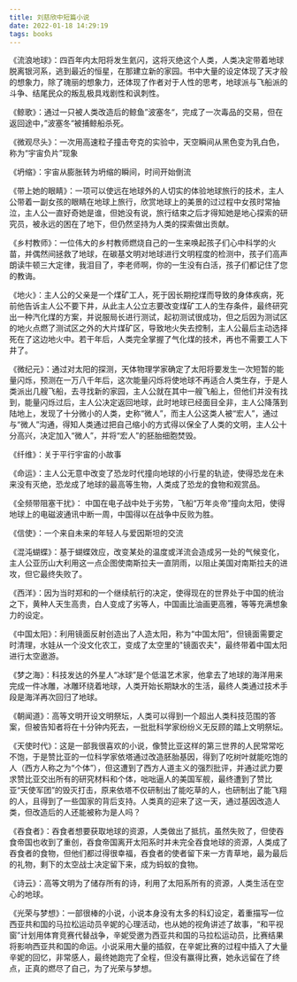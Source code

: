 ```yaml
---
title: 刘慈欣中短篇小说
date: 2022-01-18 14:29:19
tags: books
---
```

《流浪地球》：四百年内太阳将发生氦闪，这将灭绝这个人类，人类决定带着地球脱离银河系，逃到最近的恒星，在那建立新的家园。书中大量的设定体现了天才般的想象力，除了瑰丽的想象力，还体现了作者对于人性的思考，地球派与飞船派的斗争、结尾民众的叛乱极具戏剧性和讽刺性。

《鲸歌》：通过一只被人类改造后的鲸鱼”波塞冬“，完成了一次毒品的交易，但在返回途中，”波塞冬“被捕鲸船杀死。

《微观尽头》：一次用高速粒子撞击夸克的实验中，天空瞬间从黑色变为乳白色，称为“宇宙负片”现象

《坍缩》：宇宙从膨胀转为坍缩的瞬间，时间开始倒流

<!-- more -->

《带上她的眼睛》：一项可以使远在地球外的人切实的体验地球旅行的技术，主人公带着一副女孩的眼睛在地球上旅行，欣赏地球上的美景的过过程中女孩时常抽泣，主人公一直好奇她是谁，但她没有说，旅行结束之后才得知她是地心探索的研究员，被永远的困在了地下，但仍然坚持为人类的探索做出贡献。

《乡村教师》：一位伟大的乡村教师燃烧自己的一生来唤起孩子们心中科学的火苗，并偶然间拯救了地球，在碳基文明对地球进行文明程度的检测中，孩子们高声朗读牛顿三大定律，我泪目了，李老师啊，你的一生没有白活，孩子们都记住了您的教诲。

《地火》：主人公的父亲是一个煤矿工人，死于因长期挖煤而导致的身体疾病，死前他告诉主人公不要下井，从此主人公立志要改变煤矿工人的生存条件，最终研究出一种汽化煤的方案，并说服局长进行测试，起初测试很成功，但之后因为测试区的地火点燃了测试区之外的大片煤矿区，导致地火失去控制，主人公最后主动选择死在了这边地火中。若干年后，人类完全掌握了气化煤的技术，再也不需要工人下井了。

《微纪元》：通过对太阳的探测，天体物理学家确定了太阳将要发生一次短暂的能量闪烁，预测在一万八千年后，这次能量闪烁将使地球不再适合人类生存，于是人类派出几艘飞船，去寻找新的家园，主人公就在其中一艘飞船上，但他们并没有找到，能量闪烁过后，主人公决定返回地球，此时地球已经面目全非，主人公降落到陆地上，发现了十分微小的人类，史称“微人”，而主人公这类人被“宏人”，通过与“微人”沟通，得知人类通过把自己缩小的方式得以保全了人类的文明，主人公十分高兴，决定加入“微人”，并将“宏人”的胚胎细胞焚毁。

《纤维》：关于平行宇宙的小故事

《命运》：主人公无意中改变了恐龙时代撞向地球的小行星的轨迹，使得恐龙在未来没有灭绝，恐龙成了地球的最高等生物，人类成了恐龙的食物和观赏品。

《全频带阻塞干扰》： 中国在电子战中处于劣势，飞船“万年炎帝”撞向太阳，使得地球上的电磁波通讯中断一周，中国得以在战争中反败为胜。

《信使》：一个来自未来的年轻人与爱因斯坦的交流

《混沌蝴蝶》：基于蝴蝶效应，改变某处的温度或洋流会造成另一处的气候变化，主人公亚历山大利用这一点企图使南斯拉夫一直阴雨，以阻止美国对南斯拉夫的进攻，但它最终失败了。

《西洋》：因为当时郑和的一个继续航行的决定，使得现在的世界处于中国的统治之下，黄种人天生高贵，白人变成了劣等人，中国画比油画更高雅，等等充满想象力的设定。

《中国太阳》：利用镜面反射创造出了人造太阳，称为“中国太阳”，但镜面需要定时清理，水娃从一个没文化农工，变成了太空里的"镜面农夫"，最终带着中国太阳进行太空遨游。

《梦之海》：科技发达的外星人“冰球”是个低温艺术家，他拿去了地球的海洋用来完成一件冰雕，冰雕环绕着地球，人类开始长期缺水的生活，最终人类通过技术手段是海洋再次回归了地球。

《朝闻道》：高等文明开设文明祭坛，人类可以得到一个超出人类科技范围的答案，但被告知者将在十分钟内死去，一批批科学家纷纷义无反顾的踏上文明祭坛。

《天使时代》：这是一部我很喜欢的小说，像赞比亚这样的第三世界的人民常常吃不饱，于是赞比亚的一位科学家依塔通过改造胚胎基因，得到了吃树叶就能吃饱的人（西方人称之为“个体”），但这遭到了西方人道主义的强烈批评，并通过武力要求赞比亚交出所有的研究材料和个体，咄咄逼人的美国军舰，最终遭到了赞比亚“天使军团”的毁灭打击，原来依塔不仅研制出了能吃草的人，也研制出了能飞翔的人，且得到了一些国家的背后支持。人类真的迎来了这一天，通过基因改造人类，但改造后的人还能被称为是人吗？

《吞食者》：吞食者想要获取地球的资源，人类做出了抵抗，虽然失败了，但使吞食帝国也收到了重创，吞食帝国离开太阳系时并未完全吞食地球的资源，人类成了吞食者的食物，但他们都过得很幸福，吞食者的使者留下来一方青草地，最为最后的礼物，剩下的太空战士决定留下来，成为蚂蚁的食物。

《诗云》：高等文明为了储存所有的诗，利用了太阳系所有的资源，人类生活在空心的地球。

《光荣与梦想》：一部很棒的小说，小说本身没有太多的科幻设定，着重描写一位西亚共和国的马拉松运动员辛妮的心理活动，也从她的视角讲述了故事，“和平视窗”计划用体育竞赛代替战争，辛妮受邀为西亚共和国的马拉松运动员，比赛结果将影响西亚共和国的命运。小说采用大量的插叙，在辛妮比赛的过程中插入了大量辛妮的回忆，非常感人，最终她跑完了全程，但没有赢得比赛，她永远留在了终点，正真的燃尽了自己，为了光荣与梦想。

